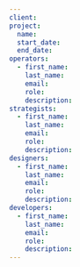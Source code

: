```yaml
---
client:
project:
  name:
  start_date:
  end_date:
operators:
  - first_name:
    last_name:
    email:
    role:
    description:
strategists:
  - first_name:
    last_name:
    email:
    role:
    description:
designers:
  - first_name:
    last_name:
    email:
    role:
    description:
developers:
  - first_name:
    last_name:
    email:
    role:
    description:
---
```

